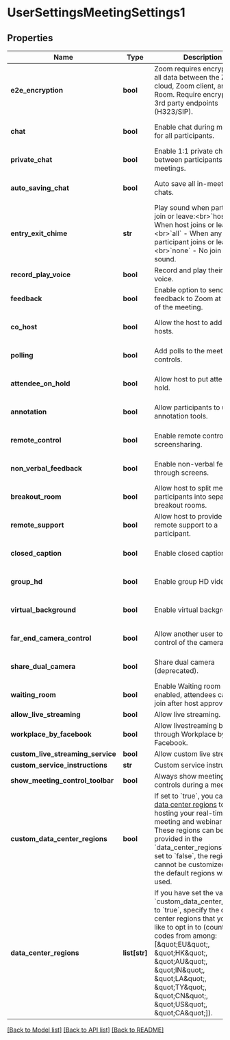 # UserSettingsMeetingSettings1

## Properties
Name | Type | Description | Notes
------------ | ------------- | ------------- | -------------
**e2e_encryption** | **bool** | Zoom requires encryption for all data between the Zoom cloud, Zoom client, and Zoom Room. Require encryption for 3rd party endpoints (H323/SIP). | [optional] 
**chat** | **bool** | Enable chat during meeting for all participants. | [optional] [default to False]
**private_chat** | **bool** | Enable 1:1 private chat between participants during meetings. | [optional] [default to False]
**auto_saving_chat** | **bool** | Auto save all in-meeting chats. | [optional] [default to False]
**entry_exit_chime** | **str** | Play sound when participants join or leave:&lt;br&gt;&#x60;host&#x60; - When host joins or leaves.&lt;br&gt;&#x60;all&#x60; - When any participant joins or leaves.&lt;br&gt;&#x60;none&#x60; - No join or leave sound. | [optional] [default to 'all']
**record_play_voice** | **bool** | Record and play their own voice. | [optional] 
**feedback** | **bool** | Enable option to send feedback to Zoom at the end of the meeting. | [optional] [default to False]
**co_host** | **bool** | Allow the host to add co-hosts. | [optional] [default to False]
**polling** | **bool** | Add polls to the meeting controls. | [optional] [default to False]
**attendee_on_hold** | **bool** | Allow host to put attendee on hold. | [optional] [default to False]
**annotation** | **bool** | Allow participants to use annotation tools. | [optional] [default to False]
**remote_control** | **bool** | Enable remote control during screensharing. | [optional] [default to False]
**non_verbal_feedback** | **bool** | Enable non-verbal feedback through screens. | [optional] [default to False]
**breakout_room** | **bool** | Allow host to split meeting participants into separate breakout rooms. | [optional] [default to False]
**remote_support** | **bool** | Allow host to provide 1:1 remote support to a participant. | [optional] [default to False]
**closed_caption** | **bool** | Enable closed captions. | [optional] [default to False]
**group_hd** | **bool** | Enable group HD video. | [optional] [default to False]
**virtual_background** | **bool** | Enable virtual background. | [optional] [default to False]
**far_end_camera_control** | **bool** | Allow another user to take control of the camera. | [optional] [default to False]
**share_dual_camera** | **bool** | Share dual camera (deprecated). | [optional] [default to False]
**waiting_room** | **bool** | Enable Waiting room - if enabled, attendees can only join after host approves. | [optional] [default to False]
**allow_live_streaming** | **bool** | Allow live streaming. | [optional] 
**workplace_by_facebook** | **bool** | Allow livestreaming by host through Workplace by Facebook. | [optional] 
**custom_live_streaming_service** | **bool** | Allow custom live streaming. | [optional] 
**custom_service_instructions** | **str** | Custom service instructions. | [optional] 
**show_meeting_control_toolbar** | **bool** | Always show meeting controls during a meeting. | [optional] 
**custom_data_center_regions** | **bool** | If set to &#x60;true&#x60;, you can [select data center regions](https://support.zoom.us/hc/en-us/articles/360042411451-Selecting-data-center-regions-for-hosted-meetings-and-webinars) to use for hosting your real-time meeting and webinar traffic. These regions can be provided in the &#x60;data_center_regions&#x60; field. If set to &#x60;false&#x60;, the regions cannot be customized and the default regions will be used. | [optional] 
**data_center_regions** | **list[str]** | If you have set the value of &#x60;custom_data_center_regions&#x60; to &#x60;true&#x60;, specify the data center regions that you would like to opt in to (country codes from among: [\&quot;EU\&quot;, \&quot;HK\&quot;, \&quot;AU\&quot;, \&quot;IN\&quot;, \&quot;LA\&quot;, \&quot;TY\&quot;, \&quot;CN\&quot;, \&quot;US\&quot;, \&quot;CA\&quot;]).  | [optional] 

[[Back to Model list]](../README.md#documentation-for-models) [[Back to API list]](../README.md#documentation-for-api-endpoints) [[Back to README]](../README.md)


